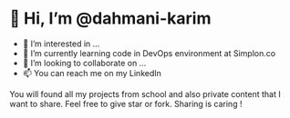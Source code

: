 # 👋 Hi, I’m @dahmani-karim
- 👀 I’m interested in ...
- 🌱 I’m currently learning code in DevOps environment at Simplon.co
- 💞️ I’m looking to collaborate on ...
- 📫 You can reach me on my LinkedIn

You will found all my projects from school and also private content that I want to share. Feel free to give star or fork. Sharing is caring !

<!---
dahmani-karim/dahmani-karim is a ✨ special ✨ repository because its `README.md` (this file) appears on your GitHub profile.
You can click the Preview link to take a look at your changes.
--->
